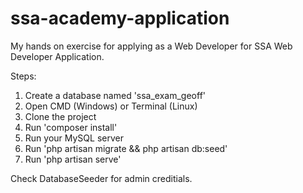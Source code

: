 # ssa-academy-application
My hands on exercise for applying as a Web Developer for SSA Web Developer Application.

Steps:

1. Create a database named 'ssa_exam_geoff'
2. Open CMD (Windows) or Terminal (Linux)
3. Clone the project
4. Run 'composer install'
5. Run your MySQL server
6. Run 'php artisan migrate && php artisan db:seed'
7. Run 'php artisan serve'

Check DatabaseSeeder for admin creditials.